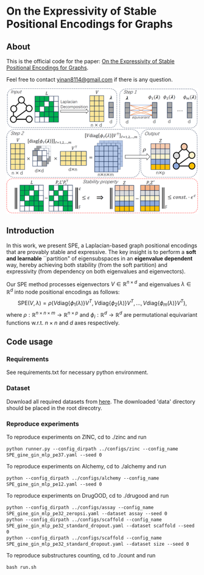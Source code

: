 # On the Expressivity of Stable Positional Encodings for Graphs

## About

This is the official code for the paper: [On the Expressivity of Stable Positional Encodings for Graphs](https://arxiv.org/abs/2310.02579). 

Feel free to contact yinan8114@gmail.com if there is any question.

![model](model.png)

## Introduction

In this work, we present SPE, a Laplacian-based graph positional encodings that are provably stable and expressive. The key insight is to perform a **soft and learnable** ``partition" of eigensubspaces in an **eigenvalue dependent** way, hereby achieving both stability (from the soft partition) and expressivity (from dependency on both eigenvalues and eigenvectors). 


Our SPE method processes eigenvectors $V\in\mathbb{R}^{n\times d}$ and eigenvalues $\lambda\in\mathbb{R}^d$ into node positional encodings as follows:
$$\text{SPE}(V, \lambda)=\rho(V\text{diag}\{\phi_1(\lambda)\}V^{T}, V\text{diag}\{\phi_2(\lambda)\}V^{T}, ..., V\text{diag}\{\phi_m(\lambda)\}V^{T}),$$
where $\rho:\mathbb{R}^{n\times n\times m}\to\mathbb{R}^{n\times p}$ and $\phi_i:\mathbb{R}^{d}\to\mathbb{R}^d$ are permutational equivariant functions w.r.t. $n\times n$ and $d$ axes respectively.

## Code usage

### Requirements

See requirements.txt for necessary python environment.


### Dataset

Download all required datasets from [here](https://drive.google.com/drive/folders/17nVALCgTz0LV8pVuoM0xQnRqwRH3Bz7a?usp=drive_link). The downloaded 'data' directory should be placed in the root direcotry.

### Reproduce experiments

To reproduce experiments on ZINC, cd to ./zinc and run
```
python runner.py --config_dirpath ../configs/zinc --config_name SPE_gine_gin_mlp_pe37.yaml --seed 0
```


To reproduce experiments on Alchemy, cd to ./alchemy and run
```
python --config_dirpath ../configs/alchemy --config_name SPE_gine_gin_mlp_pe12.yaml --seed 0
```

To reproduce experiments on DrugOOD, cd to ./drugood and run
```
python --config_dirpath ../configs/assay --config_name SPE_gine_gin_mlp_pe32_zeropsi.yaml --dataset assay --seed 0
python --config_dirpath ../configs/scaffold --config_name SPE_gine_gin_mlp_pe32_standard_dropout.yaml --dataset scaffold --seed 0
python --config_dirpath ../configs/scaffold --config_name SPE_gine_gin_mlp_pe32_standard_dropout.yaml --dataset size --seed 0
```

To reproduce substructures counting, cd to ./count and run
```
bash run.sh
```
